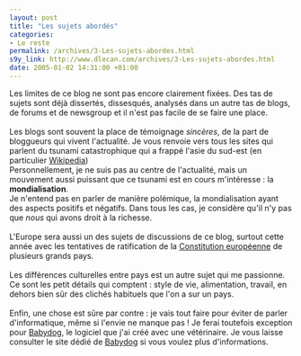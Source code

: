 ```yaml
--- 
layout: post
title: "Les sujets abordés"
categories: 
- Le reste
permalink: /archives/3-Les-sujets-abordes.html
s9y_link: http://www.dlecan.com/archives/3-Les-sujets-abordes.html
date: 2005-01-02 14:31:00 +01:00
---
```

Les limites de ce blog ne sont pas encore clairement fixées. Des tas de sujets sont déjà dissertés, dissesqués, analysés dans un autre tas de blogs, de forums et de newsgroup et il n'est pas facile de se faire une place.<br />
<br />
Les blogs sont souvent la place de témoignage <i>sincères</i>, de la part de bloggueurs qui vivent l'actualité. Je vous renvoie vers tous les sites qui parlent du tsunami catastrophique qui a frappé l'asie du sud-est (en particulier <a href="http://fr.wikipedia.org/wiki/Tremblement_de_terre_du_26_d%C3%A9cembre_2004">Wikipedia</a>)<br />
Personnellement, je ne suis pas au centre de l'actualité, mais un mouvement aussi puissant que ce tsunami est en cours m'intéresse : la <b>mondialisation</b>.<br />
Je n'entend pas en parler de manière polémique, la mondialisation ayant des aspects positifs et négatifs. Dans tous les cas, je considère qu'il n'y pas que <i>nous</i> qui avons droit à la richesse.<br />
<br />
L'Europe sera aussi un des sujets de discussions de ce blog, surtout cette année avec les tentatives de ratification de la <a href="http://www.vie-publique.fr/actualite/dossier/constitution_europeenne/constitution_europeenne.htm">Constitution européenne</a> de plusieurs grands pays.<br />
<br />
Les différences culturelles entre pays est un autre sujet qui me passionne. Ce sont les petit détails qui comptent : style de vie, alimentation, travail, en dehors bien sûr des clichés habituels que l'on a sur un pays.<br />
<br />
Enfin, une chose est sûre par contre : je vais tout faire pour éviter de parler d'informatique, même si l'envie ne manque pas ! Je ferai toutefois exception pour <a href="http://babydog.free.fr/">Babydog</a>, le logiciel que j'ai créé avec une vétérinaire. Je vous laisse consulter le site dédié de <a href="http://babydog.free.fr/">Babydog</a> si vous voulez plus d'informations.
